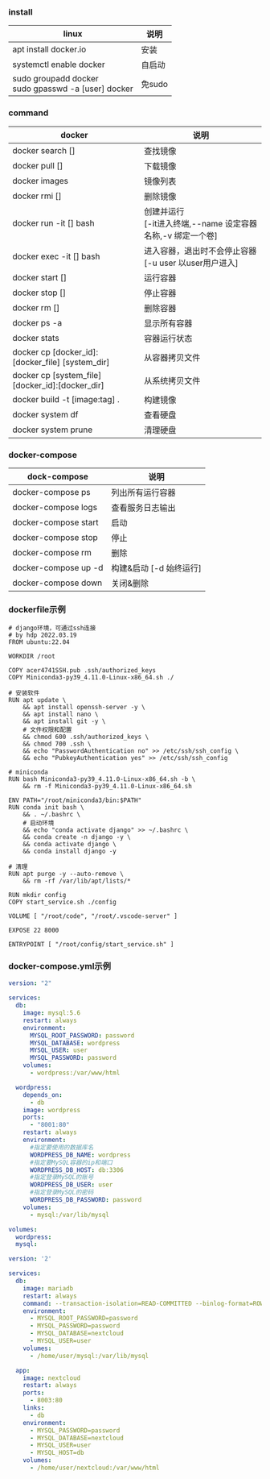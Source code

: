 ### install

linux | 说明
-|-
apt install docker.io 		|安装
systemctl enable docker   |自启动
sudo groupadd docker<br>sudo gpasswd -a [user] docker | 免sudo

### command

docker | 说明
-|-
docker search []			    |查找镜像
docker pull []				    |下载镜像
docker images				      |镜像列表
docker rmi []				      |删除镜像
docker run -it [] bash 		|创建并运行<br>[-it进入终端,--name 设定容器名称,-v 绑定一个卷]
docker exec -it [] bash		|进入容器，退出时不会停止容器<br>[-u user 以user用户进入]
docker start []				    |运行容器
docker stop []				    |停止容器
docker rm []				      |删除容器
docker ps -a				      |显示所有容器
docker stats				      |容器运行状态
docker cp [docker_id]:[docker_file] [system_dir] | 从容器拷贝文件
docker cp [system_file] [docker_id]:[docker_dir]  | 从系统拷贝文件
docker build -t [image:tag] . |构建镜像
docker system df          |查看硬盘
docker system prune       |清理硬盘

### docker-compose
dock-compose | 说明
-|-
docker-compose ps     |列出所有运行容器
docker-compose logs   |查看服务日志输出
docker-compose start  |启动
docker-compose stop   |停止
docker-compose rm     |删除
docker-compose up -d  |构建&启动 [-d 始终运行]
docker-compose down   |关闭&删除

### dockerfile示例
```shell
# django环境，可通过ssh连接
# by hdp 2022.03.19
FROM ubuntu:22.04

WORKDIR /root

COPY acer4741SSH.pub .ssh/authorized_keys
COPY Miniconda3-py39_4.11.0-Linux-x86_64.sh ./

# 安装软件
RUN apt update \  
    && apt install openssh-server -y \
    && apt install nano \
    && apt install git -y \
    # 文件权限和配置
    && chmod 600 .ssh/authorized_keys \
    && chmod 700 .ssh \
    && echo "PasswordAuthentication no" >> /etc/ssh/ssh_config \
    && echo "PubkeyAuthentication yes" >> /etc/ssh/ssh_config 

# miniconda
RUN bash Miniconda3-py39_4.11.0-Linux-x86_64.sh -b \   
    && rm -f Miniconda3-py39_4.11.0-Linux-x86_64.sh

ENV PATH="/root/miniconda3/bin:$PATH"
RUN conda init bash \
    && . ~/.bashrc \
    # 启动环境
    && echo "conda activate django" >> ~/.bashrc \
    && conda create -n django -y \
    && conda activate django \
    && conda install django -y

# 清理
RUN apt purge -y --auto-remove \
    && rm -rf /var/lib/apt/lists/* 

RUN mkdir config
COPY start_service.sh ./config

VOLUME [ "/root/code", "/root/.vscode-server" ]

EXPOSE 22 8000

ENTRYPOINT [ "/root/config/start_service.sh" ]
```

### docker-compose.yml示例
```yaml
version: "2"

services:
  db:
    image: mysql:5.6
    restart: always
    environment:
      MYSQL_ROOT_PASSWORD: password
      MYSQL_DATABASE: wordpress
      MYSQL_USER: user
      MYSQL_PASSWORD: password
    volumes:
      - wordpress:/var/www/html

  wordpress:
    depends_on:
      - db
    image: wordpress
    ports:
      - "8001:80"
    restart: always
    environment:
      #指定要使用的数据库名
      WORDPRESS_DB_NAME: wordpress
      #指定要MySQL容器的ip和端口
      WORDPRESS_DB_HOST: db:3306
      #指定登录MySQL的账号
      WORDPRESS_DB_USER: user
      #指定登录MySQL的密码
      WORDPRESS_DB_PASSWORD: password
    volumes:
      - mysql:/var/lib/mysql

volumes:
  wordpress:
  mysql:
```

```yaml
version: '2'

services:
  db:
    image: mariadb
    restart: always
    command: --transaction-isolation=READ-COMMITTED --binlog-format=ROW --skip-innodb-read-only-compressed
    environment:
      - MYSQL_ROOT_PASSWORD=password
      - MYSQL_PASSWORD=password
      - MYSQL_DATABASE=nextcloud
      - MYSQL_USER=user
    volumes:
      - /home/user/mysql:/var/lib/mysql

  app:  
    image: nextcloud
    restart: always
    ports:
      - 8003:80
    links:
      - db  
    environment:
      - MYSQL_PASSWORD=password
      - MYSQL_DATABASE=nextcloud
      - MYSQL_USER=user
      - MYSQL_HOST=db
    volumes:
      - /home/user/nextcloud:/var/www/html

```